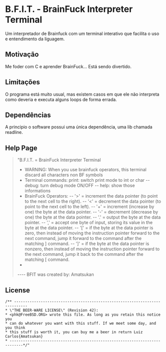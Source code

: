 # B.F.I.T. - BrainFuck Interpreter Terminal

Um interpretador de Brainfuck com um terminal interativo que facilita o uso e entendimento da liguagem.

## Motivação

Me foder com C e aprender BrainFuck... Está sendo divertido.

## Limitações

O programa está muito usual, mas existem casos em que ele não interpreta como deveria e executa alguns loops de forma errada.

## Dependências

A principio o software possui uma única dependência, uma lib chamada readline.

## Help Page

>"B.F.I.T. = BrainFuck Interpreter Terminal
>-    WARNING: When you use brainfuck operators, this terminal discard all characters non BF symbols
>-    Terminal commands:    print: switch print mode to int or char
>--        debug: turn debug mode ON/OFF
>--       help: show those informations
>-    BrainFuck Operators:
>--        '>' = increment the data pointer (to point to the next cell to the right).
>--        '<' = decrement the data pointer (to point to the next cell to the left).
>--        '+' = increment (increase by one) the byte at the data pointer.
>--        '-' = decrement (decrease by one) the byte at the data pointer.
>--        '.' = output the byte at the data pointer.
>--        ',' = accept one byte of input, storing its value in the byte at the data pointer.
>--        '[' = if the byte at the data pointer is zero, then instead of moving the instruction pointer forward to the next command, jump it forward to the command after the matching ] command.
>--        ']' = if the byte at the data pointer is nonzero, then instead of moving the instruction pointer forward to the next command, jump it back to the command after the matching [ command.
>-
>----       BFIT was created by: Amatsukan

## License
    /** ----------------------------------------------------------------------------
    * \"THE BEER-WARE LICENSE\" (Revision 42):
    * <phk@FreeBSD.ORG> wrote this file. As long as you retain this notice you
    * can do whatever you want with this stuff. If we meet some day, and you think
    * this stuff is worth it, you can buy me a beer in return Luiz Carlos{Amatsukan}
    * ----------------------------------------------------------------------------*/"